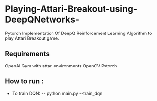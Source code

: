 # Playing-Attari-Breakout-using-DeepQNetworks-
Pytorch Implementation Of DeepQ Reinforcement Learning Algorithm to play Attari Breakout game. 

## Requirements
OpenAI Gym with attari environments
OpenCV
Pytorch

## How to run :
- To train DQN:
-- python main.py --train_dqn

